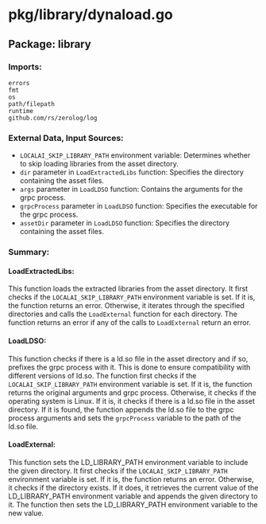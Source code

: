 # pkg/library/dynaload.go  
## Package: library  
  
### Imports:  
  
```  
errors  
fmt  
os  
path/filepath  
runtime  
github.com/rs/zerolog/log  
```  
  
### External Data, Input Sources:  
  
- `LOCALAI_SKIP_LIBRARY_PATH` environment variable: Determines whether to skip loading libraries from the asset directory.  
- `dir` parameter in `LoadExtractedLibs` function: Specifies the directory containing the asset files.  
- `args` parameter in `LoadLDSO` function: Contains the arguments for the grpc process.  
- `grpcProcess` parameter in `LoadLDSO` function: Specifies the executable for the grpc process.  
- `assetDir` parameter in `LoadLDSO` function: Specifies the directory containing the asset files.  
  
### Summary:  
  
#### LoadExtractedLibs:  
  
This function loads the extracted libraries from the asset directory. It first checks if the `LOCALAI_SKIP_LIBRARY_PATH` environment variable is set. If it is, the function returns an error. Otherwise, it iterates through the specified directories and calls the `LoadExternal` function for each directory. The function returns an error if any of the calls to `LoadExternal` return an error.  
  
#### LoadLDSO:  
  
This function checks if there is a ld.so file in the asset directory and if so, prefixes the grpc process with it. This is done to ensure compatibility with different versions of ld.so. The function first checks if the `LOCALAI_SKIP_LIBRARY_PATH` environment variable is set. If it is, the function returns the original arguments and grpc process. Otherwise, it checks if the operating system is Linux. If it is, it checks if there is a ld.so file in the asset directory. If it is found, the function appends the ld.so file to the grpc process arguments and sets the `grpcProcess` variable to the path of the ld.so file.  
  
#### LoadExternal:  
  
This function sets the LD_LIBRARY_PATH environment variable to include the given directory. It first checks if the `LOCALAI_SKIP_LIBRARY_PATH` environment variable is set. If it is, the function returns an error. Otherwise, it checks if the directory exists. If it does, it retrieves the current value of the LD_LIBRARY_PATH environment variable and appends the given directory to it. The function then sets the LD_LIBRARY_PATH environment variable to the new value.  
  
  
  
